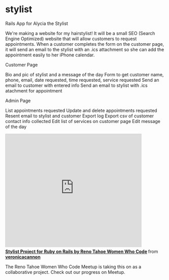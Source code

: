 stylist
=======

Rails App for Alycia the Stylist

We're making a website for my hairstylist!  It will be a small SEO (Search Engine Optimized) website that will allow customers to request appointments.  When a customer completes the form on the customer page, it will send an email to the stylist with an .ics attachment so she can add the appointment easily to her iPhone calendar.

Customer Page

Bio and pic of stylist and a message of the day
Form to get customer name, phone, email, date requested, time requested, service requested
Send an email to customer with entered info
Send an email to stylist with .ics atachment for appointment

Admin Page

List appointments requested
Update and delete appointments requested
Resent email to stylist and customer
Export log
Export csv of customer contact info collected
Edit list of services on customer page
Edit message of the day

<iframe src="http://www.slideshare.net/slideshow/embed_code/30508817" width="427" height="356" frameborder="0" marginwidth="0" marginheight="0" scrolling="no" style="border:1px solid #CCC; border-width:1px 1px 0; margin-bottom:5px; max-width: 100%;" allowfullscreen> </iframe> <div style="margin-bottom:5px"> <strong> <a href="https://www.slideshare.net/veronicacannon/stylist-30508817" title="Stylist Project for Ruby on Rails by Reno Tahoe Women Who Code" target="_blank">Stylist Project for Ruby on Rails by Reno Tahoe Women Who Code</a> </strong> from <strong><a href="http://www.slideshare.net/veronicacannon" target="_blank">veronicacannon</a></strong> </div>

The Reno Tahoe Women Who Code Meetup is taking this on as a collaborative project.  Check out our progress on Meetup.

